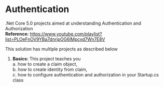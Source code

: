 # Authentication 
.Net Core 5.0 projects aimed at understanding Authentication and Authorization \
**Reference:** https://www.youtube.com/playlist?list=PLOeFnOV9YBa7dnrjpOG6lMpcyd7Wn7E8V

This solution has multiple projects as described below
1. **Basics:** This project teaches you \
a. how to create a claim object, \
b. how to create identity from claim, \
c. how to configure authentication and authorization in your Startup.cs class
